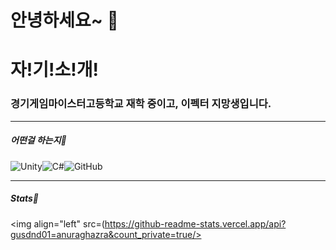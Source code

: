# 안녕하세요~ 👋

# 자!기!소!개!

### 경기게임마이스터고등학교 재학 중이고, 이펙터 지망생입니다.

---

##### 어떤걸 하는지💙

![Unity](https://img.shields.io/badge/unity-%23000000.svg?style=for-the-badge&logo=unity&logoColor=white)![C#](https://img.shields.io/badge/c%23-%23239120.svg?style=for-the-badge&logo=c-sharp&logoColor=white)![GitHub](https://img.shields.io/badge/github-%23121011.svg?style=for-the-badge&logo=github&logoColor=white)

---

##### Stats💫

<div align="center">
  
</div>
 
<img align="left" src=(https://github-readme-stats.vercel.app/api?gusdnd01=anuraghazra&count_private=true/>

<dic align="right">

</div>
